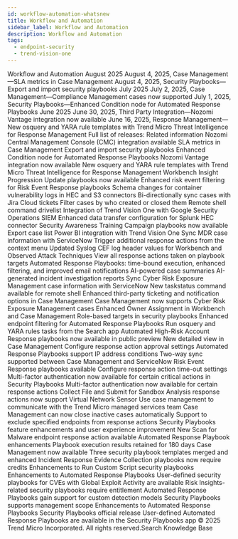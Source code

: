 ```yaml
---
id: workflow-automation-whatsnew
title: Workflow and Automation
sidebar_label: Workflow and Automation
description: Workflow and Automation
tags:
  - endpoint-security
  - trend-vision-one
---
```


 Workflow and Automation August 2025 August 4, 2025, Case Management—SLA metrics in Case Management August 4, 2025, Security Playbooks—Export and import security playbooks July 2025 July 2, 2025, Case Management—Compliance Management cases now supported July 1, 2025, Security Playbooks—Enhanced Condition node for Automated Response Playbooks June 2025 June 30, 2025, Third Party Integration—Nozomi Vantage integration now available June 16, 2025, Response Management—New osquery and YARA rule templates with Trend Micro Threat Intelligence for Response Management Full list of releases: Related information Nozomi Central Management Console (CMC) integration available SLA metrics in Case Management Export and import security playbooks Enhanced Condition node for Automated Response Playbooks Nozomi Vantage integration now available New osquery and YARA rule templates with Trend Micro Threat Intelligence for Response Management Workbench Insight Progression Update playbooks now available Enhanced risk event filtering for Risk Event Response playbooks Schema changes for container vulnerability logs in HEC and S3 connectors Bi-directionally sync cases with Jira Cloud tickets Filter cases by who created or closed them Remote shell command drivelist Integration of Trend Vision One with Google Security Operations SIEM Enhanced data transfer configuration for Splunk HEC connector Security Awareness Training Campaign playbooks now available Export case list Power BI integration with Trend Vision One Sync MDR case information with ServiceNow Trigger additional response actions from the context menu Updated Syslog CEF log header values for Workbench and Observed Attack Techniques View all response actions taken on playbook targets Automated Response Playbooks: time-bound execution, enhanced filtering, and improved email notifications AI-powered case summaries AI-generated incident investigation reports Sync Cyber Risk Exposure Management case information with ServiceNow New taskstatus command available for remote shell Enhanced third-party ticketing and notification options in Case Management Case Management now supports Cyber Risk Exposure Management cases Enhanced Owner Assignment in Workbench and Case Management Role-based targets in security playbooks Enhanced endpoint filtering for Automated Response Playbooks Run osquery and YARA rules tasks from the Search app Automated High-Risk Account Response playbooks now available in public preview New detailed view in Case Management Configure response action approval settings Automated Response Playbooks support IP address conditions Two-way sync supported between Case Management and ServiceNow Risk Event Response playbooks available Configure response action time-out settings Multi-factor authentication now available for certain critical actions in Security Playbooks Multi-factor authentication now available for certain response actions Collect File and Submit for Sandbox Analysis response actions now support Virtual Network Sensor Use case management to communicate with the Trend Micro managed services team Case Management can now close inactive cases automatically Support to exclude specified endpoints from response actions Security Playbooks feature enhancements and user experience improvement New Scan for Malware endpoint response action available Automated Response Playbook enhancements Playbook execution results retained for 180 days Case Management now available Three security playbook templates merged and enhanced Incident Response Evidence Collection playbooks now require credits Enhancements to Run Custom Script security playbooks Enhancements to Automated Response Playbooks User-defined security playbooks for CVEs with Global Exploit Activity are available Risk Insights-related security playbooks require entitlement Automated Response Playbooks gain support for custom detection models Security Playbooks supports management scope Enhancements to Automated Response Playbooks Security Playbooks official release User-defined Automated Response Playbooks are available in the Security Playbooks app © 2025 Trend Micro Incorporated. All rights reserved.Search Knowledge Base